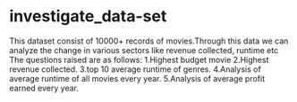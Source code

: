 # investigate_data-set
This dataset consist of 10000+ records of movies.Through this data we can analyze the change in various sectors like revenue collected, runtime etc
The questions raised are as follows:
1.Highest budget movie
2.Highest revenue collected.
3.top 10 average runtime of genres.
4.Analysis of average runtime of all movies every year.
5.Analysis of average profit earned every year.
